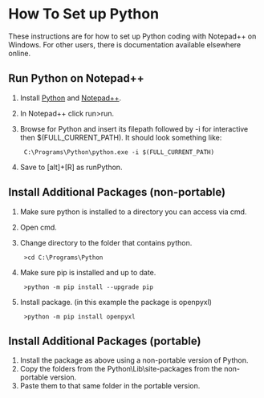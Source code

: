 # How To Set up Python
These instructions are for how to set up Python coding with Notepad++ on Windows. For other users, there is documentation available elsewhere online.

## Run Python on Notepad++
1. Install [Python](https://www.python.org/downloads) and [Notepad++](https://notepad-plus-plus.org/downloads/).
2. In Notepad++ click run>run.
3. Browse for Python and insert its filepath followed by -i for interactive then \$(FULL\_CURRENT\_PATH). It should look something like:
   
		C:\Programs\Python\python.exe -i $(FULL_CURRENT_PATH)

4. Save to [alt]+[R] as runPython.
	
	
## Install Additional Packages (non-portable)
1. Make sure python is installed to a directory you can access via cmd.
2. Open cmd.
3. Change directory to the folder that contains python.

		>cd C:\Programs\Python
		
4. Make sure pip is installed and up to date.

		>python -m pip install --upgrade pip

5. Install package. (in this example the package is openpyxl)

   		>python -m pip install openpyxl


## Install Additional Packages (portable)
1. Install the package as above using a non-portable version of Python.
2. Copy the folders from the Python\Lib\site-packages from the non-portable version.
3. Paste them to that same folder in the portable version.
